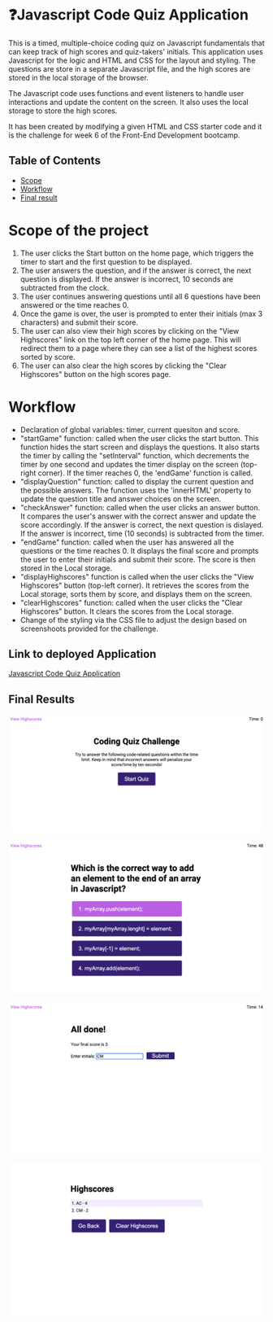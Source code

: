 # ❓Javascript Code Quiz Application
This is a timed, multiple-choice coding quiz on Javascript fundamentals that can keep track of high scores and quiz-takers' initials.
This application uses Javascript for the logic and HTML and CSS for the layout and styling. The questions are store in a separate Javascript file, and the high scores are stored in the local storage of the browser. 

The Javascript code uses functions and event listeners to handle user interactions and update the content on the screen. It also uses the local storage to store the high scores. 

It has been created by modifying a given HTML and CSS starter code and it is the challenge for week 6 of the Front-End Development bootcamp. 

## Table of Contents
- [Scope](#scope-of-project)
- [Workflow](#workflow)
- [Final result](#final-results)

# Scope of the project
1. The user clicks the Start button on the home page, which triggers the timer to start and the first question to be displayed. 
2. The user answers the question, and if the answer is correct, the next question is displayed. If the answer is incorrect, 10 seconds are subtracted from the clock. 
3. The user continues answering questions until all 6 questions have been answered or the time reaches 0.
4. Once the game is over, the user is prompted to enter their initials (max 3 characters) and submit their score. 
5. The user can also view their high scores by clicking on the "View Highscores" link on the top left corner of the home page. This will redirect them to a page where they can see a list of the highest scores sorted by score. 
6. The user can also clear the high scores by clicking the "Clear Highscores" button on the high scores page.

# Workflow
- Declaration of global variables: timer, current quesiton and score.
- "startGame" function: called when the user clicks the start button. This function hides the start screen and displays the questions. It also starts the timer by calling the "setInterval" function, which decrements the timer by one second and updates the timer display on the screen (top-right corner). If the timer reaches 0, the 'endGame' function is called. 
- "displayQuestion" function: called to display the current question and the possible answers. The function uses the 'innerHTML' property to update the question title and answer choices on the screen. 
- "checkAnswer" function: called when the user clicks an answer button. It compares the user's answer with the correct answer and update the score accordingly. If the answer is correct, the next question is dislayed. If the answer is incorrect, time (10 seconds) is subtracted from the timer. 
- "endGame" function: called when the user has answered all the questions or the time reaches 0. It displays the final score and prompts the user to enter their initials and submit their score. The score is then stored in the Local storage. 
- "displayHighscores" function is called when the user clicks the "View Highscores" button (top-left corner). It retrieves the scores from the Local storage, sorts them by score, and displays them on the screen. 
- "clearHighscores" function: called when the user clicks the "Clear Highscores" button. It clears the scores from the Local storage. 
- Change of the styling via the CSS file to adjust the design based on screenshoots provided for the challenge.

## Link to deployed Application
[Javascript Code Quiz Application](https://clelia-m.github.io/codequiz/index.html)

## Final Results
![Start page](https://github.com/Clelia-M/codequiz/blob/55ae8566c694d36ba37c01c7ae59635e36a50be8/app%20final/1_Start%20page.png)

![Question page](https://github.com/Clelia-M/codequiz/blob/55ae8566c694d36ba37c01c7ae59635e36a50be8/app%20final/2_Question%20page.png)

![EndGame page](https://github.com/Clelia-M/codequiz/blob/55ae8566c694d36ba37c01c7ae59635e36a50be8/app%20final/3_EndGame%20page.png)

![HighScores page](https://github.com/Clelia-M/codequiz/blob/55ae8566c694d36ba37c01c7ae59635e36a50be8/app%20final/4_HighScores%20page.png)
